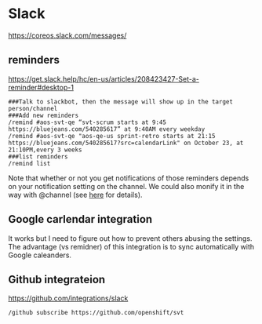 # Slack

https://coreos.slack.com/messages/

## reminders

https://get.slack.help/hc/en-us/articles/208423427-Set-a-reminder#desktop-1

```
###Talk to slackbot, then the message will show up in the target person/channel
###Add new reminders
/remind #aos-svt-qe “svt-scrum starts at 9:45 https://bluejeans.com/540285617” at 9:40AM every weekday
/remind #aos-svt-qe "aos-qe-us sprint-retro starts at 21:15 https://bluejeans.com/540285617?src=calendarLink" on October 23, at 21:10PM,every 3 weeks
###list reminders
/remind list
```

Note that whether or not you get notifications of those reminders depends on your notification setting on the channel. We could also monify it in the way with @channel (see [here](https://get.slack.help/hc/en-us/articles/202009646-Notify-a-channel-or-workspace) for details).

## Google carlendar integration

It works but I need to figure out how to prevent others abusing the settings.
The advantage (vs remidner) of this integration is to sync automatically with Google caleanders.

## Github integrateion

https://github.com/integrations/slack

```
/github subscribe https://github.com/openshift/svt
```
